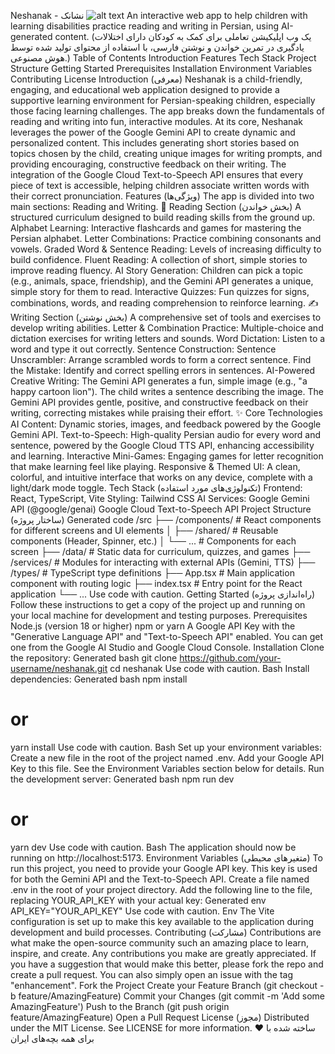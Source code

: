 Neshanak - نشانک
![alt text](https://storage.googleapis.com/project-screenshots/neshanak-cover.png)
An interactive web app to help children with learning disabilities practice reading and writing in Persian, using AI-generated content.
(یک وب اپلیکیشن تعاملی برای کمک به کودکان دارای اختلالات یادگیری در تمرین خواندن و نوشتن فارسی، با استفاده از محتوای تولید شده توسط هوش مصنوعی.)
Table of Contents
Introduction
Features
Tech Stack
Project Structure
Getting Started
Prerequisites
Installation
Environment Variables
Contributing
License
Introduction (معرفی)
Neshanak is a child-friendly, engaging, and educational web application designed to provide a supportive learning environment for Persian-speaking children, especially those facing learning challenges. The app breaks down the fundamentals of reading and writing into fun, interactive modules.
At its core, Neshanak leverages the power of the Google Gemini API to create dynamic and personalized content. This includes generating short stories based on topics chosen by the child, creating unique images for writing prompts, and providing encouraging, constructive feedback on their writing. The integration of the Google Cloud Text-to-Speech API ensures that every piece of text is accessible, helping children associate written words with their correct pronunciation.
Features (ویژگی‌ها)
The app is divided into two main sections: Reading and Writing.
📖 Reading Section (بخش خواندن)
A structured curriculum designed to build reading skills from the ground up.
Alphabet Learning: Interactive flashcards and games for mastering the Persian alphabet.
Letter Combinations: Practice combining consonants and vowels.
Graded Word & Sentence Reading: Levels of increasing difficulty to build confidence.
Fluent Reading: A collection of short, simple stories to improve reading fluency.
AI Story Generation: Children can pick a topic (e.g., animals, space, friendship), and the Gemini API generates a unique, simple story for them to read.
Interactive Quizzes: Fun quizzes for signs, combinations, words, and reading comprehension to reinforce learning.
✍️ Writing Section (بخش نوشتن)
A comprehensive set of tools and exercises to develop writing abilities.
Letter & Combination Practice: Multiple-choice and dictation exercises for writing letters and sounds.
Word Dictation: Listen to a word and type it out correctly.
Sentence Construction:
Sentence Unscrambler: Arrange scrambled words to form a correct sentence.
Find the Mistake: Identify and correct spelling errors in sentences.
AI-Powered Creative Writing:
The Gemini API generates a fun, simple image (e.g., "a happy cartoon lion").
The child writes a sentence describing the image.
The Gemini API provides gentle, positive, and constructive feedback on their writing, correcting mistakes while praising their effort.
✨ Core Technologies
AI Content: Dynamic stories, images, and feedback powered by the Google Gemini API.
Text-to-Speech: High-quality Persian audio for every word and sentence, powered by the Google Cloud TTS API, enhancing accessibility and learning.
Interactive Mini-Games: Engaging games for letter recognition that make learning feel like playing.
Responsive & Themed UI: A clean, colorful, and intuitive interface that works on any device, complete with a light/dark mode toggle.
Tech Stack (تکنولوژی‌های مورد استفاده)
Frontend: React, TypeScript, Vite
Styling: Tailwind CSS
AI Services:
Google Gemini API (@google/genai)
Google Cloud Text-to-Speech API
Project Structure (ساختار پروژه)
Generated code
/src
├── /components/      # React components for different screens and UI elements
│   ├── /shared/      # Reusable components (Header, Spinner, etc.)
│   └── ...           # Components for each screen
├── /data/            # Static data for curriculum, quizzes, and games
├── /services/        # Modules for interacting with external APIs (Gemini, TTS)
├── /types/           # TypeScript type definitions
├── App.tsx           # Main application component with routing logic
├── index.tsx         # Entry point for the React application
└── ...
Use code with caution.
Getting Started (راه‌اندازی پروژه)
Follow these instructions to get a copy of the project up and running on your local machine for development and testing purposes.
Prerequisites
Node.js (version 18 or higher)
npm or yarn
A Google API Key with the "Generative Language API" and "Text-to-Speech API" enabled. You can get one from the Google AI Studio and Google Cloud Console.
Installation
Clone the repository:
Generated bash
git clone https://github.com/your-username/neshanak.git
cd neshanak
Use code with caution.
Bash
Install dependencies:
Generated bash
npm install
# or
yarn install
Use code with caution.
Bash
Set up your environment variables:
Create a new file in the root of the project named .env.
Add your Google API Key to this file. See the Environment Variables section below for details.
Run the development server:
Generated bash
npm run dev
# or
yarn dev
Use code with caution.
Bash
The application should now be running on http://localhost:5173.
Environment Variables (متغیرهای محیطی)
To run this project, you need to provide your Google API key. This key is used for both the Gemini API and the Text-to-Speech API.
Create a file named .env in the root of your project directory.
Add the following line to the file, replacing YOUR_API_KEY with your actual key:
Generated env
API_KEY="YOUR_API_KEY"
Use code with caution.
Env
The Vite configuration is set up to make this key available to the application during development and build processes.
Contributing (مشارکت)
Contributions are what make the open-source community such an amazing place to learn, inspire, and create. Any contributions you make are greatly appreciated.
If you have a suggestion that would make this better, please fork the repo and create a pull request. You can also simply open an issue with the tag "enhancement".
Fork the Project
Create your Feature Branch (git checkout -b feature/AmazingFeature)
Commit your Changes (git commit -m 'Add some AmazingFeature')
Push to the Branch (git push origin feature/AmazingFeature)
Open a Pull Request
License (مجوز)
Distributed under the MIT License. See LICENSE for more information.
ساخته شده با ❤️ برای همه بچه‌های ایران

